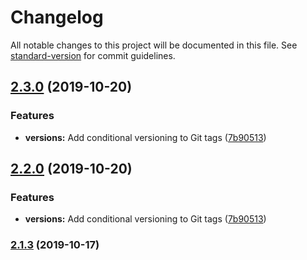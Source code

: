 # Changelog

All notable changes to this project will be documented in this file. See [standard-version](https://github.com/conventional-changelog/standard-version) for commit guidelines.

## [2.3.0](https://github.com/devopsmakers/xterrafile/compare/v2.1.3...v2.3.0) (2019-10-20)


### Features

* **versions:** Add conditional versioning to Git tags ([7b90513](https://github.com/devopsmakers/xterrafile/commit/7b90513374b369cca15c30f2d69837c309a2c9bb))

## [2.2.0](https://github.com/devopsmakers/xterrafile/compare/v2.1.3...v2.2.0) (2019-10-20)


### Features

* **versions:** Add conditional versioning to Git tags ([7b90513](https://github.com/devopsmakers/xterrafile/commit/7b90513374b369cca15c30f2d69837c309a2c9bb))

### [2.1.3](https://github.com/devopsmakers/xterrafile/compare/v2.1.2...v2.1.3) (2019-10-17)
